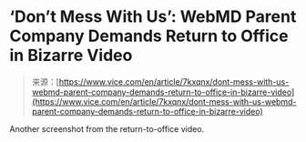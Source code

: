 <!--yml
category: 未分类
date: 2024-05-27 14:39:40
-->

# ‘Don’t Mess With Us’: WebMD Parent Company Demands Return to Office in Bizarre Video

> 来源：[https://www.vice.com/en/article/7kxqnx/dont-mess-with-us-webmd-parent-company-demands-return-to-office-in-bizarre-video](https://www.vice.com/en/article/7kxqnx/dont-mess-with-us-webmd-parent-company-demands-return-to-office-in-bizarre-video)

Another screenshot from the return-to-office video.